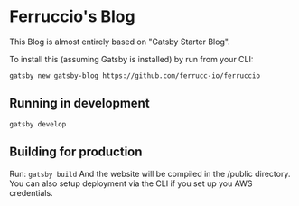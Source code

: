 # Ferruccio's Blog

This Blog is almost entirely based on "Gatsby Starter Blog".

To install this (assuming Gatsby is installed) by run from your CLI:

`gatsby new gatsby-blog https://github.com/ferrucc-io/ferruccio`

## Running in development

`gatsby develop`

## Building for production

Run:
`gatsby build`
And the website will be compiled in the /public directory.
You can also setup deployment via the CLI if you set up you AWS credentials.

